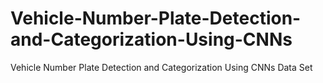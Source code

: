 # Vehicle-Number-Plate-Detection-and-Categorization-Using-CNNs
Vehicle Number Plate Detection and Categorization Using CNNs Data Set
